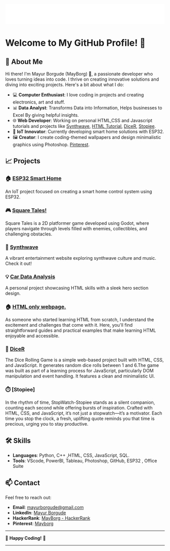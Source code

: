 
<img src="./Mayur Borgude.svg">

# Welcome to My GitHub Profile! 🌟


## 👋 About Me

Hi there! I'm Mayur Borgude (MayBorg) 👋, a passionate developer who loves turning ideas into code. I thrive on creating innovative solutions and diving into exciting projects. Here's a bit about what I do:

- 💻 **Computer Enthusiast**: I love coding in projects and creating electronics, art and stuff.
- 📊 **Data Analyst**: Transforms Data into Information, Helps businesses to Excel By giving helpful insights.
- 🌐 **Web Developer**: Working on personal HTML,CSS and Javascript tutorials and projects like [Synthwave](https://mayborg121.github.io/Synthwave/), [HTML Tutorial](https://mayborg121.github.io/xs/), [DiceR](https://mayborg121.github.io/dicer/), [Stopiee](https://mayborg121.github.io/StopWatch-Stopiee/).
- 🔧 **IoT Innovator**: Currently developing smart home solutions with ESP32.
- 🖼️ **Creator**: I create coding-themed wallpapers and design minimalistic graphics using Photoshop. [Pinterest](https://in.pinterest.com/Mayb0rg/).

## 📈 Projects

### 🏠 [ESP32 Smart Home](#)
An IoT project focused on creating a smart home control system using ESP32.

### 🎮 [Square Tales!](https://github.com/Mayborg121/Square-Tales-Godot-Game-)
Square Tales is a 2D platformer game developed using Godot, where players navigate through levels filled with enemies, collectibles, and challenging obstacles.

### 🎨 [Synthwave](https://mayborg121.github.io/Synthwave/)
A vibrant entertainment website exploring synthwave culture and music. Check it out!

### 💡 [Car Data Analysis](https://github.com/Mayborg121/Car_DataAnalysis_Dashboard)
A personal project showcasing HTML skills with a sleek hero section design.

### 🏠 [HTML only webpage.](https://mayborg121.github.io/xs/)
As someone who started learning HTML from scratch, I understand the excitement and challenges that come with it. Here, you'll find straightforward guides and practical examples that make learning HTML enjoyable and accessible.

### 🎲 [DiceR](https://mayborg121.github.io/dicer/)
The Dice Rolling Game is a simple web-based project built with HTML, CSS, and JavaScript. It generates random dice rolls between 1 and 6.The game was built as part of a learning process for JavaScript, particularly DOM manipulation and event handling. It features a clean and minimalistic UI.

### ⏱️ [Stopiee]
In the rhythm of time, StopWatch-Stopiee stands as a silent companion, counting each second while offering bursts of inspiration. Crafted with HTML, CSS, and JavaScript, it’s not just a stopwatch—it’s a motivator. Each time you stop the clock, a fresh, uplifting quote reminds you that time is precious, urging you to stay productive.


## 🛠️ Skills

- **Languages**: Python, C++ ,HTML, CSS, JavaScript, SQL.
- **Tools**: VScode, PowerBI, Tableau, Photoshop, GitHub, ESP32 , Office Suite

## 📫 Contact

Feel free to reach out:

- **Email**: [mayurborgude@gmail.com](mailto:mayurborgude@gmail.com)
- **LinkedIn**: [Mayur Borgude](https://www.linkedin.com/in/mayb0rg/)
- **HackerRank**: [MayBorg - HackerRank](https://www.hackerrank.com/Mayborg)
- **Pinterest**: [Mayborg](https://in.pinterest.com/Mayb0rg/)

---

🌟 **Happy Coding!** 🌟

---

<!---
Mayborg121/Mayborg121 is a ✨ special ✨ repository because its `README.md` (this file) appears on your GitHub profile.
You can click the Preview link to take a look at your changes.
--->
